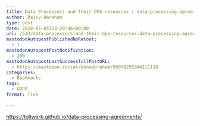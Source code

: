 ```yaml
---
title: Data Processors and their DPA resources | data-processing-agreements
author: Rajiv Abraham
type: post
date: 2018-05-05T23:29:46+00:00
url: /542/data-processors-and-their-dpa-resources-data-processing-agreements/
mastodonAutopostPublishedNoRetoot:
  - 1
mastodonAutopostPostNotification:
  - 200
mastodonAutopostLastSuccessfullPostURL:
  - https://mastodon.social/@unoabraham/99979295944111110
categories:
  - Bookmarks
tags:
  - GDPR
format: link

---
```

<https://tollwerk.github.io/data-processing-agreements/>